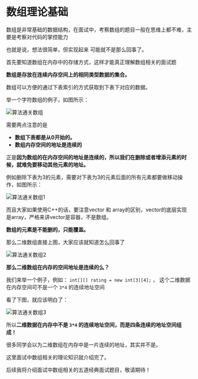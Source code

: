 
# 数组理论基础

数组是非常基础的数据结构，在面试中，考察数组的题目一般在思维上都不难，主要是考察对代码的掌控能力

也就是说，想法很简单，但实现起来 可能就不是那么回事了。

首先要知道数组在内存中的存储方式，这样才能真正理解数组相关的面试题

**数组是存放在连续内存空间上的相同类型数据的集合。**

数组可以方便的通过下表索引的方式获取到下表下对应的数据。

举一个字符数组的例子，如图所示：

![算法通关数组](https://img-blog.csdnimg.cn/2020121411152849.png)


需要两点注意的是

* **数组下表都是从0开始的。**
* **数组内存空间的地址是连续的**

正是**因为数组的在内存空间的地址是连续的，所以我们在删除或者增添元素的时候，就难免要移动其他元素的地址。**

例如删除下表为3的元素，需要对下表为3的元素后面的所有元素都要做移动操作，如图所示：

![算法通关数组1](https://img-blog.csdnimg.cn/2020121411155232.png)

而且大家如果使用C++的话，要注意vector 和 array的区别，vector的底层实现是array，严格来讲vector是容器，不是数组。

**数组的元素是不能删的，只能覆盖。**

那么二维数组直接上图，大家应该就知道怎么回事了

![算法通关数组2](https://img-blog.csdnimg.cn/20201214111612863.png)

**那么二维数组在内存的空间地址是连续的么？**

我们来举一个例子，例如： `int[][] rating = new int[3][4];` ， 这个二维数据在内存空间可不是一个 `3*4` 的连续地址空间

看了下图，就应该明白了：

![算法通关数组3](https://img-blog.csdnimg.cn/20201214111631844.png)

所以**二维数据在内存中不是 `3*4` 的连续地址空间，而是四条连续的地址空间组成！**

很多同学会以为二维数组在内存中是一片连续的地址，其实并不是。

这里面试中数组相关的理论知识就介绍完了。

后续我将介绍面试中数组相关的五道经典面试题目，敬请期待！
